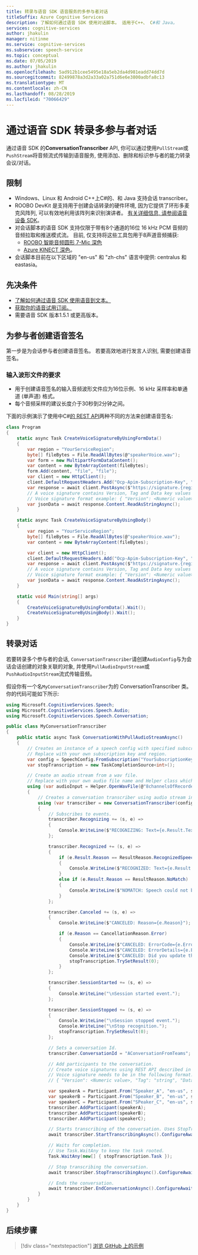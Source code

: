 ```yaml
---
title: 转录与语音 SDK 语音服务的多参与者对话
titleSuffix: Azure Cognitive Services
description: 了解如何通过语音 SDK 使用对话脚本。 适用于C++、 C#和 Java。
services: cognitive-services
author: jhakulin
manager: nitinme
ms.service: cognitive-services
ms.subservice: speech-service
ms.topic: conceptual
ms.date: 07/05/2019
ms.author: jhakulin
ms.openlocfilehash: 5ad912b1cee5495e18a5eb2da4d981eadd74dd7d
ms.sourcegitcommit: 82499878a3d2a33a02a751d6e6e3800adbfa8c13
ms.translationtype: MT
ms.contentlocale: zh-CN
ms.lasthandoff: 08/28/2019
ms.locfileid: "70066429"
---
```

# <a name="transcribe-multi-participant-conversations-with-the-speech-sdk"></a>通过语音 SDK 转录多参与者对话

通过语音 SDK 的**ConversationTranscriber** API, 你可以通过使用`PullStream`或`PushStream`将音频流式传输到语音服务, 使用添加、删除和标识参与者的能力转录会议/对话。

## <a name="limitations"></a>限制

* Windows、Linux 和 Android C++上C#的、和 Java 支持会话 transcriber。
* ROOBO DevKit 是支持用于创建会话转录的硬件环境, 因为它提供了环形多麦克风阵列, 可以有效地利用该阵列来识别演讲者。 [有关详细信息, 请参阅语音设备 SDK](speech-devices-sdk.md)。
* 对会话脚本的语音 SDK 支持仅限于带有8个通道的16位 16 kHz PCM 音频的音频拉取和推送模式流。 目前, 仅支持将这些工具包用于8声道音频捕获:
   * [ROOBO 智能音频圆形 7-Mic 深色](https://ddk.roobo.com/)
   * [Azure KINECT 深色](https://azure.microsoft.com/en-in/services/kinect-dk/)。
* 会话脚本目前在以下区域的 "en-us" 和 "zh-chs" 语言中提供: centralus 和 eastasia。

## <a name="prerequisites"></a>先决条件

* [了解如何通过语音 SDK 使用语音到文本。](quickstart-csharp-dotnet-windows.md)
* [获取你的语音试用订阅。](https://azure.microsoft.com/try/cognitive-services/)
* 需要语音 SDK 版本1.5.1 或更高版本。

## <a name="create-voice-signatures-for-participants"></a>为参与者创建语音签名

第一步是为会话参与者创建语音签名。 若要高效地进行发言人识别, 需要创建语音签名。

### <a name="requirements-for-input-wave-file"></a>输入波形文件的要求

* 用于创建语音签名的输入音频波形文件应为16位示例、16 kHz 采样率和单通道 (单声道) 格式。
* 每个音频采样的建议长度介于30秒到2分钟之间。

下面的示例演示了使用中C#[的 REST API](https://aka.ms/cts/signaturegenservice)两种不同的方法来创建语音签名:

```csharp
class Program
{
    static async Task CreateVoiceSignatureByUsingFormData()
    {
        var region = "YourServiceRegion";
        byte[] fileBytes = File.ReadAllBytes(@"speakerVoice.wav");
        var form = new MultipartFormDataContent();
        var content = new ByteArrayContent(fileBytes);
        form.Add(content, "file", "file");
        var client = new HttpClient();
        client.DefaultRequestHeaders.Add("Ocp-Apim-Subscription-Key", "YourSubscriptionKey");
        var response = await client.PostAsync($"https://signature.{region}.cts.speech.microsoft.com/api/v1/Signature/GenerateVoiceSignatureFromFormData", form);
        // A voice signature contains Version, Tag and Data key values from the Signature json structure from the Response body.
        // Voice signature format example: { "Version": <Numeric value>, "Tag": "string", "Data": "string" }
        var jsonData = await response.Content.ReadAsStringAsync();
    }

    static async Task CreateVoiceSignatureByUsingBody()
    {
        var region = "YourServiceRegion";
        byte[] fileBytes = File.ReadAllBytes(@"speakerVoice.wav");
        var content = new ByteArrayContent(fileBytes);

        var client = new HttpClient();
        client.DefaultRequestHeaders.Add("Ocp-Apim-Subscription-Key", "YourSubscriptionKey");
        var response = await client.PostAsync($"https://signature.{region}.cts.speech.microsoft.com/api/v1/Signature/GenerateVoiceSignatureFromByteArray", content);
        // A voice signature contains Version, Tag and Data key values from the Signature json structure from the Response body.
        // Voice signature format example: { "Version": <Numeric value>, "Tag": "string", "Data": "string" }
        var jsonData = await response.Content.ReadAsStringAsync();
    }

    static void Main(string[] args)
    {
        CreateVoiceSignatureByUsingFormData().Wait();
        CreateVoiceSignatureByUsingBody().Wait();
    }
}
```

## <a name="transcribing-conversations"></a>转录对话

若要转录多个参与者的会话, `ConversationTranscriber`请创建`AudioConfig`与为会话会话创建的对象关联的对象, 并使用`PullAudioInputStream`或`PushAudioInputStream`流式传输音频。

假设你有一个名`MyConversationTranscriber`为的 ConversationTranscriber 类。 你的代码可能如下所示:

```csharp
using Microsoft.CognitiveServices.Speech;
using Microsoft.CognitiveServices.Speech.Audio;
using Microsoft.CognitiveServices.Speech.Conversation;

public class MyConversationTranscriber
{
    public static async Task ConversationWithPullAudioStreamAsync()
    {
        // Creates an instance of a speech config with specified subscription key and service region.
        // Replace with your own subscription key and region.
        var config = SpeechConfig.FromSubscription("YourSubscriptionKey", "YourServiceRegion");
        var stopTranscription = new TaskCompletionSource<int>();

        // Create an audio stream from a wav file.
        // Replace with your own audio file name and Helper class which implements AudioConfig using PullAudioInputStreamCallback
        using (var audioInput = Helper.OpenWavFile(@"8channelsOfRecordedPCMAudio.wav"))
        {
            // Creates a conversation transcriber using audio stream input.
            using (var transcriber = new ConversationTranscriber(config, audioInput))
            {
                // Subscribes to events.
                transcriber.Recognizing += (s, e) =>
                {
                    Console.WriteLine($"RECOGNIZING: Text={e.Result.Text}");
                };

                transcriber.Recognized += (s, e) =>
                {
                    if (e.Result.Reason == ResultReason.RecognizedSpeech)
                    {
                        Console.WriteLine($"RECOGNIZED: Text={e.Result.Text}, UserID={e.Result.UserId}");
                    }
                    else if (e.Result.Reason == ResultReason.NoMatch)
                    {
                        Console.WriteLine($"NOMATCH: Speech could not be recognized.");
                    }
                };

                transcriber.Canceled += (s, e) =>
                {
                    Console.WriteLine($"CANCELED: Reason={e.Reason}");

                    if (e.Reason == CancellationReason.Error)
                    {
                        Console.WriteLine($"CANCELED: ErrorCode={e.ErrorCode}");
                        Console.WriteLine($"CANCELED: ErrorDetails={e.ErrorDetails}");
                        Console.WriteLine($"CANCELED: Did you update the subscription info?");
                        stopTranscription.TrySetResult(0);
                    }
                };

                transcriber.SessionStarted += (s, e) =>
                {
                    Console.WriteLine("\nSession started event.");
                };

                transcriber.SessionStopped += (s, e) =>
                {
                    Console.WriteLine("\nSession stopped event.");
                    Console.WriteLine("\nStop recognition.");
                    stopTranscription.TrySetResult(0);
                };

                // Sets a conversation Id.
                transcriber.ConversationId = "AConversationFromTeams";

                // Add participants to the conversation.
                // Create voice signatures using REST API described in the earlier section in this document.
                // Voice signature needs to be in the following format:
                // { "Version": <Numeric value>, "Tag": "string", "Data": "string" }

                var speakerA = Participant.From("Speaker_A", "en-us", signatureA);
                var speakerB = Participant.From("Speaker_B", "en-us", signatureB);
                var speakerC = Participant.From("SPeaker_C", "en-us", signatureC);
                transcriber.AddParticipant(speakerA);
                transcriber.AddParticipant(speakerB);
                transcriber.AddParticipant(speakerC);

                // Starts transcribing of the conversation. Uses StopTranscribingAsync() to stop transcribing when all participants leave.
                await transcriber.StartTranscribingAsync().ConfigureAwait(false);

                // Waits for completion.
                // Use Task.WaitAny to keep the task rooted.
                Task.WaitAny(new[] { stopTranscription.Task });

                // Stop transcribing the conversation.
                await transcriber.StopTranscribingAsync().ConfigureAwait(false);

                // Ends the conversation.
                await transcriber.EndConversationAsync().ConfigureAwait(false);
            }
        }
    }
}
```

## <a name="next-steps"></a>后续步骤

> [!div class="nextstepaction"]
> [浏览 GitHub 上的示例](https://aka.ms/csspeech/samples)
